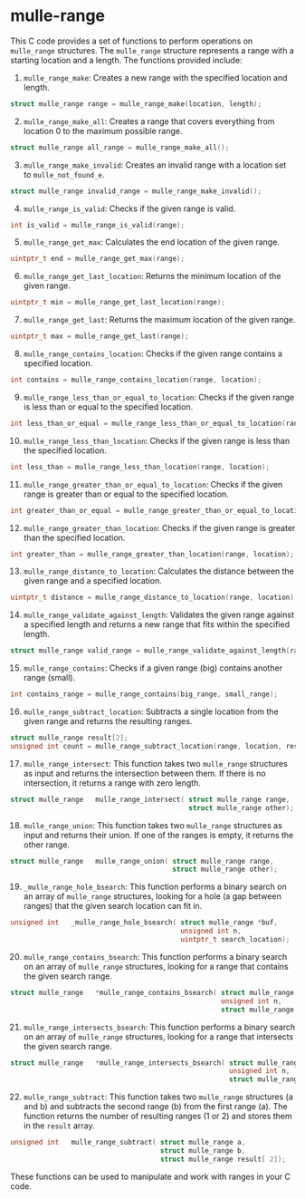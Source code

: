 # mulle-range

This C code provides a set of functions to perform operations on `mulle_range` structures. The `mulle_range` structure represents a range with a starting
location and a length. The functions provided include:


1. `mulle_range_make`: Creates a new range with the specified location and length.

```c
struct mulle_range range = mulle_range_make(location, length);
```

2. `mulle_range_make_all`: Creates a range that covers everything from location 0 to the maximum possible range.

```c
struct mulle_range all_range = mulle_range_make_all();
```

3. `mulle_range_make_invalid`: Creates an invalid range with a location set to `mulle_not_found_e`.

```c
struct mulle_range invalid_range = mulle_range_make_invalid();
```

4. `mulle_range_is_valid`: Checks if the given range is valid.

```c
int is_valid = mulle_range_is_valid(range);
```

5. `mulle_range_get_max`: Calculates the end location of the given range.

```c
uintptr_t end = mulle_range_get_max(range);
```

6. `mulle_range_get_last_location`: Returns the minimum location of the given range.

```c
uintptr_t min = mulle_range_get_last_location(range);
```

7. `mulle_range_get_last`: Returns the maximum location of the given range.

```c
uintptr_t max = mulle_range_get_last(range);
```

8. `mulle_range_contains_location`: Checks if the given range contains a specified location.

```c
int contains = mulle_range_contains_location(range, location);
```

9. `mulle_range_less_than_or_equal_to_location`: Checks if the given range is less than or equal to the specified location.

```c
int less_than_or_equal = mulle_range_less_than_or_equal_to_location(range, location);
```

10. `mulle_range_less_than_location`: Checks if the given range is less than the specified location.

```c
int less_than = mulle_range_less_than_location(range, location);
```

11. `mulle_range_greater_than_or_equal_to_location`: Checks if the given range is greater than or equal to the specified location.

```c
int greater_than_or_equal = mulle_range_greater_than_or_equal_to_location(range, location);
```

12. `mulle_range_greater_than_location`: Checks if the given range is greater than the specified location.

```c
int greater_than = mulle_range_greater_than_location(range, location);
```

13. `mulle_range_distance_to_location`: Calculates the distance between the given range and a specified location.

```c
uintptr_t distance = mulle_range_distance_to_location(range, location);
```

14. `mulle_range_validate_against_length`: Validates the given range against a specified length and returns a new range that fits within the specified length.

```c
struct mulle_range valid_range = mulle_range_validate_against_length(range, length);
```

15. `mulle_range_contains`: Checks if a given range (big) contains another range (small).

```c
int contains_range = mulle_range_contains(big_range, small_range);
```

16. `mulle_range_subtract_location`: Subtracts a single location from the given range and returns the resulting ranges.

```c
struct mulle_range result[2];
unsigned int count = mulle_range_subtract_location(range, location, result);
```

17. `mulle_range_intersect`: This function takes two `mulle_range` structures as input and returns the intersection between them. If there is no intersection, it returns a range with zero length.

```c
struct mulle_range   mulle_range_intersect( struct mulle_range range,
                                            struct mulle_range other);
```

18. `mulle_range_union`: This function takes two `mulle_range` structures as input and returns their union. If one of the ranges is empty, it returns the other range.

```c
struct mulle_range   mulle_range_union( struct mulle_range range,
                                        struct mulle_range other);
```

19. `_mulle_range_hole_bsearch`: This function performs a binary search on an array of `mulle_range` structures, looking for a hole (a gap between ranges) that the given search location can fit in.

```c
unsigned int   _mulle_range_hole_bsearch( struct mulle_range *buf,
                                          unsigned int n,
                                          uintptr_t search_location);
```

20. `mulle_range_contains_bsearch`: This function performs a binary search on an array of `mulle_range` structures, looking for a range that contains the given search range.

```c
struct mulle_range   *mulle_range_contains_bsearch( struct mulle_range *buf,
                                                    unsigned int n,
                                                    struct mulle_range search);
```

21. `mulle_range_intersects_bsearch`: This function performs a binary search on an array of `mulle_range` structures, looking for a range that intersects the given search range.

```c
struct mulle_range   *mulle_range_intersects_bsearch( struct mulle_range *buf,
                                                      unsigned int n,
                                                      struct mulle_range search);
```

22. `mulle_range_subtract`: This function takes two `mulle_range` structures (a and b) and subtracts the second range (b) from the first range (a). The function returns the number of resulting ranges (1 or 2) and stores them in the `result` array.

```c
unsigned int   mulle_range_subtract( struct mulle_range a,
                                     struct mulle_range b,
                                     struct mulle_range result[ 2]);
```


These functions can be used to manipulate and work with ranges in your C code.